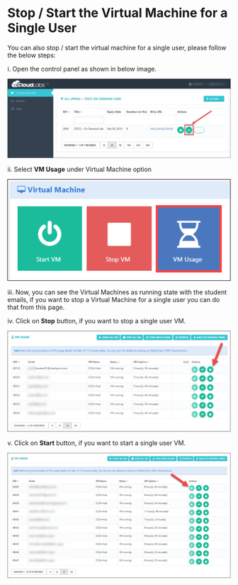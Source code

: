 
# Stop / Start the Virtual Machine for a Single User

You can also stop / start the virtual machine for a single user, please follow the below steps:

i. Open the control panel as shown in below image. 

![](images/image1.png)  

ii. Select **VM Usage** under Virtual Machine option

![](images/vmusage01.png)  

iii. Now, you can see the Virtual Machines as running state with the student emails, if you want to stop a Virtual Machine for a single user you can do that from this page. 

iv. Click on **Stop** button, if you want to stop a single user VM.

![](images/vmusage03.png) 

v. Click on **Start** button, if you want to start a single user VM.

![](images/startsingle.png) 
